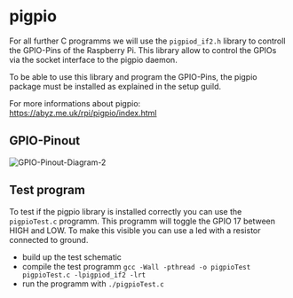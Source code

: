 # pigpio
For all further C programms we will use the `pigpiod_if2.h` library to controll the GPIO-Pins of the Raspberry Pi.
This library allow to control the GPIOs via the socket interface to the pigpio daemon.

To be able to use this library and program the GPIO-Pins, the pigpio package must be installed as explained in the setup guild.

For more informations about pigpio: https://abyz.me.uk/rpi/pigpio/index.html

## GPIO-Pinout
![GPIO-Pinout-Diagram-2](https://github.com/MartinFeichtinger/rocketpi/assets/110301453/dc339ea9-93fa-431a-84f1-a48d85bf69fd)


## Test program
To test if the pigpio library is installed correctly you can use the `pigpioTest.c` programm.
This programm will toggle the GPIO 17 between HIGH and LOW. 
To make this visible you can use a led with a resistor connected to ground.

- build up the test schematic
- compile the test programm `gcc -Wall -pthread -o pigpioTest pigpioTest.c -lpigpiod_if2 -lrt`
- run the programm with `./pigpioTest.c`
